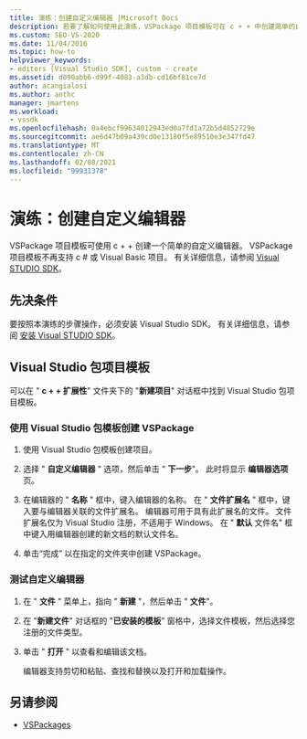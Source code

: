 ```yaml
---
title: 演练：创建自定义编辑器 |Microsoft Docs
description: 若要了解如何使用此演练，VSPackage 项目模板可在 c + + 中创建简单的自定义编辑器。
ms.custom: SEO-VS-2020
ms.date: 11/04/2016
ms.topic: how-to
helpviewer_keywords:
- editors [Visual Studio SDK], custom - create
ms.assetid: d090abb6-d99f-4083-a3db-cd16bf81ce7d
author: acangialosi
ms.author: anthc
manager: jmartens
ms.workload:
- vssdk
ms.openlocfilehash: 0a4ebcf99634012943ed0a7fd1a72b5d4852729e
ms.sourcegitcommit: ae6d47b09a439cd0e13180f5e89510e3e347fd47
ms.translationtype: MT
ms.contentlocale: zh-CN
ms.lasthandoff: 02/08/2021
ms.locfileid: "99931378"
---
```

# <a name="walkthrough-create-a-custom-editor"></a>演练：创建自定义编辑器
VSPackage 项目模板可使用 c + + 创建一个简单的自定义编辑器。 VSPackage 项目模板不再支持 c # 或 Visual Basic 项目。 有关详细信息，请参阅 [Visual STUDIO SDK](../extensibility/visual-studio-sdk.md)。

## <a name="prerequisites"></a>先决条件
 要按照本演练的步骤操作，必须安装 Visual Studio SDK。 有关详细信息，请参阅 [安装 Visual STUDIO SDK](../extensibility/installing-the-visual-studio-sdk.md)。

## <a name="the-visual-studio-package-project-template"></a>Visual Studio 包项目模板
 可以在 " **c + + 扩展性**" 文件夹下的 "**新建项目**" 对话框中找到 Visual Studio 包项目模板。

### <a name="to-create-a-vspackage-using-the-visual-studio-package-template"></a>使用 Visual Studio 包模板创建 VSPackage

1. 使用 Visual Studio 包模板创建项目。

2. 选择 " **自定义编辑器** " 选项，然后单击 " **下一步**"。 此时将显示 **编辑器选项** 页。

3. 在编辑器的 " **名称** " 框中，键入编辑器的名称。 在 " **文件扩展名** " 框中，键入要与编辑器关联的文件扩展名。 编辑器可用于具有此扩展名的文件。 文件扩展名仅为 Visual Studio 注册，不适用于 Windows。 在 " **默认** 文件名" 框中键入用编辑器创建的新文档的默认文件名。

4. 单击“完成”  以在指定的文件夹中创建 VSPackage。

### <a name="to-test-your-custom-editor"></a>测试自定义编辑器

1. 在 " **文件** " 菜单上，指向 " **新建** "，然后单击 " **文件**"。

2. 在 "**新建文件**" 对话框的 "**已安装的模板**" 窗格中，选择文件模板，然后选择您注册的文件类型。

3. 单击 " **打开** " 以查看和编辑该文档。

     编辑器支持剪切和粘贴、查找和替换以及打开和加载操作。

## <a name="see-also"></a>另请参阅
- [VSPackages](../extensibility/internals/vspackages.md)
